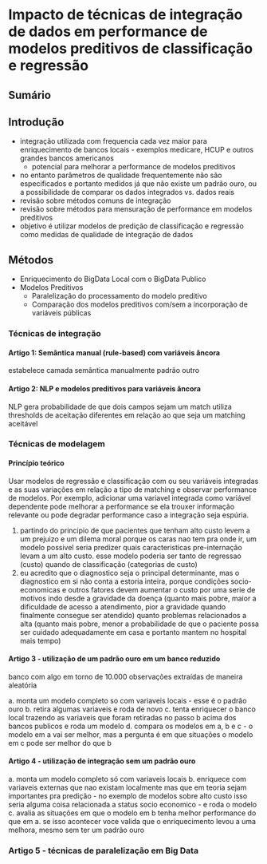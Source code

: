 # Impacto de técnicas de integração de dados em performance de modelos preditivos de classificação e regressão



## Sumário

<!-- escrever ao final -->

## Introdução

* integração utilizada com frequencia cada vez maior para enriquecimento de bancos locais - exemplos medicare, HCUP e outros grandes bancos americanos
    * potencial para melhorar a performance de modelos preditivos
* no entanto parâmetros de qualidade frequentemente não são especificados e portanto medidos já que não existe um padrão ouro, ou a possibilidade de comparar os dados integrados vs. dados reais 
* revisão sobre métodos comuns de integração
* revisão sobre métodos para mensuração de performance em modelos preditivos
* objetivo é utilizar modelos de predição de classificação e regressão como medidas de qualidade de integração de dados

## Métodos

- Enriquecimento do BigData Local com o BigData Publico
- Modelos Preditivos
    - Paralelização do processamento do modelo preditivo
    - Comparação dos modelos preditivos com/sem a incorporação de variáveis públicas



### Técnicas de integração
#### Artigo 1: Semântica manual (rule-based) com variáveis âncora

estabelece camada semântica manualmente
padrão outro

#### Artigo 2: NLP e modelos preditivos para variáveis âncora

NLP gera probabilidade de que dois campos sejam um match
utiliza thresholds de aceitação diferentes em relação ao que seja um matching aceitável

### Técnicas de modelagem


#### Princípio teórico

Usar modelos de regressão e classificação com ou seu variáveis integradas e as suas variações em relação a tipo de matching e observar performance de modelos.
Por exemplo, adicionar uma variavel integrada como variável dependente pode melhorar a performance se ela trouxer informação relevante ou pode degradar performance caso a integração seja espúria.

1. partindo do principio de que pacientes que tenham alto custo levem a um prejuizo e um dilema moral porque os caras nao tem pra onde ir, um modelo possivel seria predizer quais caracteristicas pre-internação levam a um alto custo. esse modelo poderia ser tanto de regressao (custo) quando de classificação (categorias de custo)
2. eu acredito que o diagnostico seja o principal determinante, mas o diagnostico em si não conta a estoria inteira, porque condições socio-economicas e outros fatores devem aumentar o custo por uma serie de motivos indo desde a gravidade da doença (quanto mais pobre, maior a dificuldade de acesso a atendimento, pior a gravidade quando finalmente consegue ser atendido) quanto problemas relacionados a alta (quanto mais pobre, menor a probabilidade de que o paciente possa ser cuidado adequadamente em casa e portanto mantem no hospital mais tempo)


#### Artigo 3 - utilização de um padrão ouro em um banco reduzido 

<!-- eu nao tinha pensado nessa possibilidade até ter visto que voce tem um monte de variaveis comuns no banco local e publico, o que abre a possibilidade  -->

banco com algo em torno de 10.000 observações extraídas de maneira aleatória <!-- dados critérios de inclusão/exclusão - use o que voce achar mais relevante em termos de custo -->


a. monta um modelo completo so com variaveis locais - esse é o padrão ouro
b. retira algumas variaveis e roda de novo
c. tenta enriquecer o banco local trazendo as variaveis que foram retiradas no passo b acima dos bancos publicos e roda um modelo
d. compara os modelos em a, b e c - o modelo em a vai ser melhor, mas a pergunta é em que situações o modelo em c pode ser melhor do que b


#### Artigo 4 - utilização de integração sem um padrão ouro

a. monta um modelo completo só com variaveis locais
b. enriquece com variaveis externas que nao existam localmente mas que em teoria sejam importantes pra predição - no exemplo de modelos sobre alto custo isso seria alguma coisa relacionada a status socio economico - e roda o modelo
c. avalia as situações em que o modelo em b tenha melhor performance do que em a. se isso acontecer voce valida que o enriquecimento levou a uma melhora, mesmo sem ter um padrão ouro

### Artigo 5 - técnicas de paralelização em Big Data

<!-- prometer 5 artigos é um monte e então talvez voce possa querer cortar os artigos e numero 2 e 5 e ficar so com 1, 3 e 4. uma coisa a ser discutida com o massad -->


<!-- 


# Dicionario de Dados

## Base Publica

Eu só estou considerando as bases PUBLICAS de INTERNACOES e não as AMBULAtoRIAIS que juntas dao mais de 300 milhóes de linhas em um único ano.


### Internaçoes (AIHFULL) Total de Observaçoes: 11.511.582

    Esta base de dados reune todos o cabecalho da internacao, contendo os motivos da internaçao ( cirurgica/clinica ). Esta base esta de-identificada, embora tenha informações do CEP 

- ANO_CMPT, ano de competencia
- Mes_cmpt, mes de competencia
- tipo de internacao ( urgencia/emergencia e clínica/cirurgica)
- dados do logradouro ( estado, municipio e cep)
- n_aih, numero do documento ( número único do pacote de billing)
- sexo, sexo do paciente
- nasc, data de nascimento
- qt_diarias, qtde de diarias
- qt_utis ( total de diarias de UTI)
- proc_rea, procedimento realizado ( código do SUS - Tabela de Referencia  )
- val_tot, ( valor total da internaçao enviada para o SUS)
- dt_inter, data de Internacao
- dt_saida, data de Alta
- diag_princ, diagnostico principal
- diag_seg , diagnostico secundário


### Procedimentos (AIH_SP) Total de Observacoes ( 114.287.763 )

    Esta base é filha da tabela de Internacoes ( o campo n_aih é a chave estrangeira). Cada linha da tabela AIHFULL pode ter várias linhas na tabela AIH_SP. 

- n_aih ( numero do documento)
- procedimento realizado ( exames, procedimento cirurgico, procedimentos especiais) 
- qt_de procedimentos
- valor do item



## Base Local

Tenho as mesmas coisas que as informações acima, mas como eu tenho a identificação do paciente, tenho muito mais detalhes que não necessariamente precisam ser enviadas para o SUS. Alem disto, tenho todas as informações do tratamento, exemplo: um determinado paciente foi atendido "n" vezes no ambulatorio, fez "n" cirurgias além dos exames X e Y clinicos e de imagem. Tenho acesso as evoluções e prescrições, sendo que as evoluções estão em texto livre e são realizadas apenas nas enfermarias.

A base de faturamento não representa exatamente o que foi feito da assistencia, tendo e vista que muita coisa não é cobrada e,portanto, não é registrada, mas é uma base que utiliza as regras do Ministério de Saúde e é utilizada para estudos epidemiológicos e populacionais.

 -->